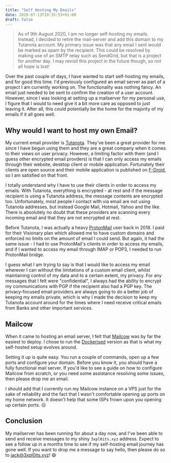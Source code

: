 ```yaml
---
title: "Self Hosting My Emails"
date: 2020-07-13T19:35:53+01:00
draft: false
---
```


> As of 9th August 2020, I am no longer self-hosting my emails. Instead, I decided to retire the mail-server and add this domain to my Tutanota account. My primary issue was that any email I sent would be marked as spam by the recipient. This could be resolved by making use of an SMTP relay such as SendGrid, but that is a project for another day. I may revisit this project in the future though, so not all hope is lost!

Over the past couple of days, I have wanted to start self-hosting my emails, and for good this time. I'd previously configured an email server as part of a project I am currently working on. The functionality was nothing fancy. An email just needed to be sent to confirm the creation of a user account. However, since I was looking at setting up a mailserver for my personal use, I figure that I would to need give it a bit more care as opposed to just leaving it. After all, this could potentially be the home for the majority of my emails if it all goes well.

## Why would I want to host my own Email?
My current email provider is [Tutanota](https://tutanota.com). They've been a great provider for me since I have begun using them and they are a great company when it comes to their views on user privacy. However, a limiting factor with them (and I guess other encrypted email provders) is that I can only access my emails through their website, desktop client or mobile application. Fortunately their clients are open source and their mobile application is published on [F-Droid](https://www.f-droid.org/), so I am satisfied on that front.

I totally understand why I have to use their clients in order to access my emails. With Tutanota, everything is encrypted - at rest and if the message recipient is using a Tutanota address, the message contents are encrypted too. Unfortunately, most people I contact with via email are not using Tutanota addresses, but instead Google Mail, Hotmail, Yahoo and the like. There is absolutely no doubt that these providers are scanning every incoming email and that they are not encrypted at rest.

Before Tutanota, I was actually a heavy [ProtonMail](https://protonmail.com) user back in 2018. I paid for their Visionary plan which allowed me to have custom domains and enforced no limits on the amount of email I could send. But again, it had the same issue - I had to use ProtonMail's clients in order to access my emails, and if I wanted to access my email through IMAP or POP3, I needed to run ProtonMail bridge.

I guess what I am trying to say is that I would like to access my email wherever I can without the limitations of a custom email client, whilst maintaining control of my data and to a certain extent, my privacy. For any messages that I felt were "confidential", I always had the ability to encrypt my communications with PGP if the recipient also had a PGP key. The privacy-focused email providers are always going to do a better job of keeping my emails private, which is why I made the decision to keep my Tutanota account around for the times where I need receive critical emails from Banks and other important services.

## Mailcow
When it came to hosting an email server, I felt that [Mailcow](https://mailcow.email/) was by far the easiest to deploy. I chose to run the [Dockerised](https://github.com/mailcow/mailcow-dockerized) version as that is what my self-hosted setup evolves around.

Setting it up is quite easy. You run a couple of commands, open up a few ports and configure your domain. Before you know it, you should have a fully functional mail server. If you'd like to see a guide on how to configure Mailcow from scratch, or you need some assistance resolving some issues, then please drop me an email.

I should add that I currently run my Mailcow instance on a VPS just for the sake of reliability and the fact that I wasn't comfortable opening up ports on my home network. It doesn't help that some ISPs frown upon you opening up certain ports. ☹️

## Conclusion
My mailserver has been running for about a day now, and I've been able to send and receive messages to my shiny `3xpl0its.xyz` address. Expect to see a follow up in a months time to see if my self-hosting email journey has gone well. If you want to drop me a message to say hello, then please do so to [jack@3xpl0its.xyz](mailto:jack@3xpl0its.xyz)! 😄